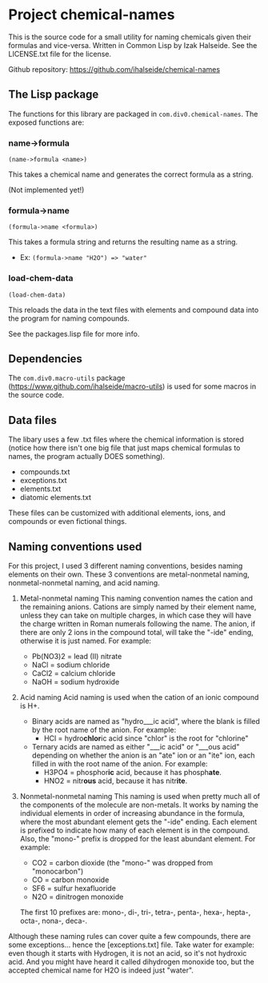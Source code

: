 # Project chemical-names

This is the source code for a small utility for naming chemicals given their formulas and vice-versa. Written in Common Lisp by Izak Halseide. See the LICENSE.txt file for the license.

Github repository: https://github.com/ihalseide/chemical-names

## The Lisp package
The functions for this library are packaged in `com.div0.chemical-names`.
The exposed functions are:

### name->formula 

`(name->formula <name>)`

This takes a chemical name and generates the correct formula as a string.

(Not implemented yet!)

### formula->name

`(formula->name <formula>)`

This takes a formula string and returns the resulting name as a string.

- Ex: `(formula->name "H2O") => "water"`

### load-chem-data 

`(load-chem-data)`

This reloads the data in the text files with elements and compound data into the program for naming compounds.

See the packages.lisp file for more info.

## Dependencies

The `com.div0.macro-utils` package (https://www.github.com/ihalseide/macro-utils) is used for some macros in the source code.

## Data files

The libary uses a few .txt files where the chemical information is stored (notice how there isn't one big file that just maps chemical formulas to names, the program actually DOES something).

- compounds.txt
- exceptions.txt
- elements.txt
- diatomic elements.txt

These files can be customized with additional elements, ions, and compounds or even fictional things.

## Naming conventions used

For this project, I used 3 different naming conventions, besides naming elements on their own. These 3 conventions are metal-nonmetal naming, nonmetal-nonmetal naming, and acid naming.

1. Metal-nonmetal naming
    This naming convention names the cation and the remaining anions. Cations are simply named by their element name, unless they can take on multiple charges, in which case they will have the charge written in Roman numerals following the name. The anion, if there are only 2 ions in the compound total, will take the "-ide" ending, otherwise it is just named.
    For example:
    - Pb(NO3)2 = lead (II) nitrate
    - NaCl = sodium chloride
    - CaCl2 = calcium chloride
    - NaOH = sodium hydroxide

2. Acid naming
	Acid naming is used when the cation of an ionic compound is H+. 
	- Binary acids are named as "hydro\_\_\_ic acid", where the blank is filled by the root name of the anion. 
	    For example: 
        - HCl = hydro**chlor**ic acid since "chlor" is the root for "chlorine"
    - Ternary acids are named as either "\_\_\_ic acid" or "\_\_\_ous acid" depending on whether the anion is an "ate" ion or an "ite" ion, each filled in with the root name of the anion.
        For example: 
        - H3PO4 = phosphor**ic** acid, because it has phosph**ate**.
        - HNO2 = nitr**ous** acid, because it has nitr**ite**.

3. Nonmetal-nonmetal naming
    This naming is used when pretty much all of the components of the molecule are non-metals. It works by naming the individual elements in order of increasing abundance in the formula, where the most abundant element gets the "-ide" ending. Each element is prefixed to indicate how many of each element is in the compound. Also, the "mono-" prefix is dropped for the least abundant element.
    For example:
    - CO2 = carbon dioxide (the "mono-" was dropped from "monocarbon")
    - CO = carbon monoxide
    - SF6 = sulfur hexafluoride
    - N2O = dinitrogen monoxide
    
    The first 10 prefixes are: mono-, di-, tri-, tetra-, penta-, hexa-, hepta-, octa-, nona-, deca-.

Although these naming rules can cover quite a few compounds, there are some exceptions... hence the [exceptions.txt] file. Take water for example: even though it starts with Hydrogen, it is not an acid, so it's not hydroxic acid. And you might have heard it called dihydrogen monoxide too, but the accepted chemical name for H2O is indeed just "water".

